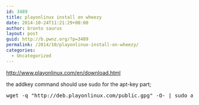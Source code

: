 ```yaml
---
id: 3489
title: playonlinux install on wheezy
date: 2014-10-24T11:21:29+00:00
author: bronto saurus
layout: post
guid: http://b.pwnz.org/?p=3489
permalink: /2014/10/playonlinux-install-on-wheezy/
categories:
  - Uncategorized
---
```

<http://www.playonlinux.com/en/download.html>
  
the addkey command should use sudo for the apt-key part;

<pre>wget -q "http://deb.playonlinux.com/public.gpg" -O- | sudo apt-key add -</pre>